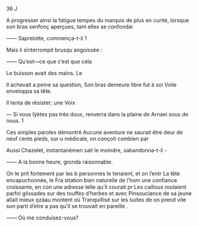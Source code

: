 36 J

A progresser ainsi la fatigue
tempes du marquis de plus en
curité, lorsque son bras senfonç
aperçues, tant elles se confondai

—— Saprelotte, commença-t-il 1

Mais il sïnterrompit brusqu
angoissée :

—— Qu’est—ce que c’est que cela

Le buisson avait des mains. Le

Il achevait a peine sa question,
Son bras demeure libre fut à soi
Voile enveloppa sa tête.

Il tenta de résister; une Voix

— Si vous Iÿètes pas très doux,
renverra dans la plaine de Arnaei
sous de nous. 1

Ces simples paroles démontré
Aucune aventure ne saurait être
deur de neuf cents pieds, sur u
médicale, on conçoit combien par

Aussi Chazelet, instantanémen
sait le moindre, sabandonna-t-il -

—— A la bonne heure, gronda
raisonnable.

On le prit fortement par les b
personnes le tenaient, et on l’entr
La tête encapuchonnée, le Fra
sitation bien naturelle de l’hom
une conﬁance croissante, en con
une adresse telle qu’il courait pr
Les cailloux roulaient parfoi
glissades sur des touffes d’herbes
et avec Pinsouciance de sa jeune
allait mieux qzäau montent où
Tranquillisé sur les suites de
on prend vite son parti d’etre a
pas qu’il se trouvait en pareille .

—— Où me conduisez-vous?


